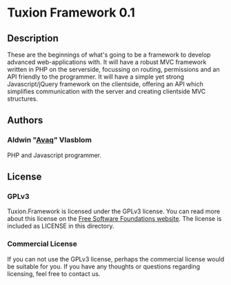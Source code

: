 # Tuxion Framework 0.1

## Description

These are the beginnings of what's going to be a framework to develop advanced
web-applications with. It will have a robust MVC framework written in PHP on the
serverside, focussing on routing, permissions and an API friendly to the programmer.
It will have a simple yet strong Javascript/jQuery framework on the clientside, offering
an API which simplifies communication with the server and creating clientside MVC
structures.

## Authors

### Aldwin "[Avaq](https://github.com/Avaq)" Vlasblom

PHP and Javascript programmer.

## License

### GPLv3

Tuxion.Framework is licensed under the GPLv3 license. You can read more about this license
on the [Free Software Foundations website](http://www.gnu.org/licenses/gpl-3.0.html). The
license is included as LICENSE in this directory.

### Commercial License

If you can not use the GPLv3 license, perhaps the commercial license would be suitable for
you. If you have any thoughts or questions regarding licensing, feel free to contact us.